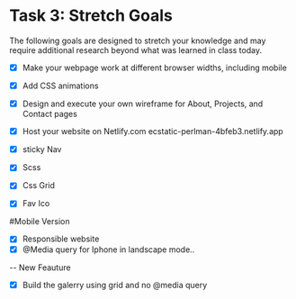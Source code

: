# Task 3: Stretch Goals
The following goals are designed to stretch your knowledge and may require additional research beyond what was learned in class today.

- [x] Make your webpage work at different browser widths, including mobile
- [x] Add CSS animations
- [x] Design and execute your own wireframe for About, Projects, and Contact pages
- [x]  Host your website on Netlify.com   ecstatic-perlman-4bfeb3.netlify.app
- [x]  sticky Nav
- [x]  Scss
- [x]  Css Grid
- [x]  Fav Ico


#Mobile Version

- [x] Responsible website
- [X] @Media query for Iphone in landscape mode..

-- New Feauture

- [X] Build the galerry using grid and no @media query 

